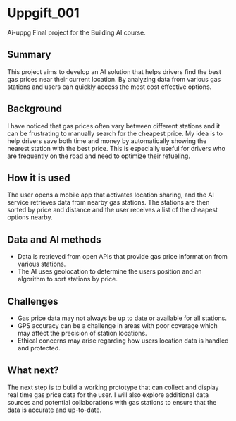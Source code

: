 # Uppgift_001
Ai-uppg
Final project for the Building AI course.

## Summary
This project aims to develop an AI solution that helps drivers find the best gas prices near their current location. By analyzing data from various gas stations and users can quickly access the most cost effective options.

## Background
I have noticed that gas prices often vary between different stations and it can be frustrating to manually search for the cheapest price. My idea is to help drivers save both time and money by automatically showing the nearest station with the best price. This is especially useful for drivers who are frequently on the road and need to optimize their refueling.

## How it is used
The user opens a mobile app that activates location sharing, and the AI service retrieves data from nearby gas stations. The stations are then sorted by price and distance and the user receives a list of the cheapest options nearby.

## Data and AI methods
* Data is retrieved from open APIs that provide gas price information from various stations.
* The AI uses geolocation to determine the users position and an algorithm to sort stations by price.

## Challenges
* Gas price data may not always be up to date or available for all stations.
* GPS accuracy can be a challenge in areas with poor coverage which may affect the precision of station locations.
* Ethical concerns may arise regarding how users location data is handled and protected.

## What next?
The next step is to build a working prototype that can collect and display real time gas price data for the user. I will also explore additional data sources and potential collaborations with gas stations to ensure that the data is accurate and up-to-date.
